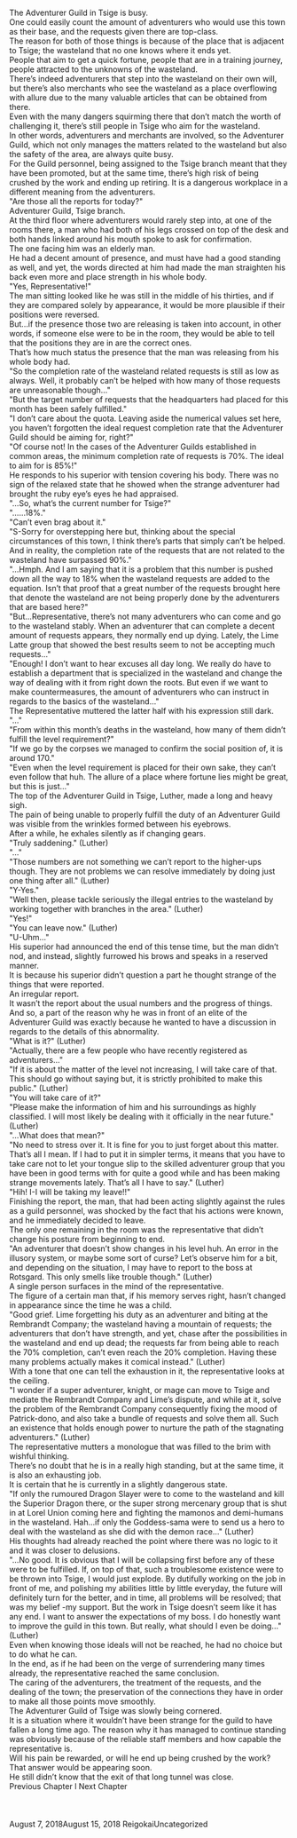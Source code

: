<br/>
The Adventurer Guild in Tsige is busy.<br/>
One could easily count the amount of adventurers who would use this town as their base, and the requests given there are top-class.<br/>
The reason for both of those things is because of the place that is adjacent to Tsige; the wasteland that no one knows where it ends yet. <br/>
People that aim to get a quick fortune, people that are in a training journey, people attracted to the unknowns of the wasteland.<br/>
There’s indeed adventurers that step into the wasteland on their own will, but there’s also merchants who see the wasteland as a place overflowing with allure due to the many valuable articles that can be obtained from there.<br/>
Even with the many dangers squirming there that don’t match the worth of challenging it, there’s still people in Tsige who aim for the wasteland.<br/>
In other words, adventurers and merchants are involved, so the Adventurer Guild, which not only manages the matters related to the wasteland but also the safety of the area, are always quite busy.<br/>
For the Guild personnel, being assigned to the Tsige branch meant that they have been promoted, but at the same time, there’s high risk of being crushed by the work and ending up retiring. It is a dangerous workplace in a different meaning from the adventurers.<br/>
"Are those all the reports for today?" <br/>
Adventurer Guild, Tsige branch.<br/>
At the third floor where adventurers would rarely step into, at one of the rooms there, a man who had both of his legs crossed on top of the desk and both hands linked around his mouth spoke to ask for confirmation.<br/>
The one facing him was an elderly man.<br/>
He had a decent amount of presence, and must have had a good standing as well, and yet, the words directed at him had made the man straighten his back even more and place strength in his whole body.<br/>
"Yes, Representative!" <br/>
The man sitting looked like he was still in the middle of his thirties, and if they are compared solely by appearance, it would be more plausible if their positions were reversed.<br/>
But…if the presence those two are releasing is taken into account, in other words, if someone else were to be in the room, they would be able to tell that the positions they are in are the correct ones.<br/>
That’s how much status the presence that the man was releasing from his whole body had.<br/>
"So the completion rate of the wasteland related requests is still as low as always. Well, it probably can’t be helped with how many of those requests are unreasonable though…" <br/>
"But the target number of requests that the headquarters had placed for this month has been safely fulfilled." <br/>
"I don’t care about the quota. Leaving aside the numerical values set here, you haven’t forgotten the ideal request completion rate that the Adventurer Guild should be aiming for, right?" <br/>
"Of course not! In the cases of the Adventurer Guilds established in common areas, the minimum completion rate of requests is 70%. The ideal to aim for is 85%!" <br/>
He responds to his superior with tension covering his body. There was no sign of the relaxed state that he showed when the strange adventurer had brought the ruby eye’s eyes he had appraised.<br/>
"…So, what’s the current number for Tsige?" <br/>
"……18%." <br/>
"Can’t even brag about it." <br/>
"S-Sorry for overstepping here but, thinking about the special circumstances of this town, I think there’s parts that simply can’t be helped. And in reality, the completion rate of the requests that are not related to the wasteland have surpassed 90%." <br/>
"…Hmph. And I am saying that it is a problem that this number is pushed down all the way to 18% when the wasteland requests are added to the equation. Isn’t that proof that a great number of the requests brought here that denote the wasteland are not being properly done by the adventurers that are based here?" <br/>
"But…Representative, there’s not many adventurers who can come and go to the wasteland stably. When an adventurer that can complete a decent amount of requests appears, they normally end up dying. Lately, the Lime Latte group that showed the best results seem to not be accepting much requests…" <br/>
"Enough! I don’t want to hear excuses all day long. We really do have to establish a department that is specialized in the wasteland and change the way of dealing with it from right down the roots. But even if we want to make countermeasures, the amount of adventurers who can instruct in regards to the basics of the wasteland…" <br/>
The Representative muttered the latter half with his expression still dark.<br/>
"…"<br/>
"From within this month’s deaths in the wasteland, how many of them didn’t fulfill the level requirement?" <br/>
"If we go by the corpses we managed to confirm the social position of, it is around 170." <br/>
"Even when the level requirement is placed for their own sake, they can’t even follow that huh. The allure of a place where fortune lies might be great, but this is just…" <br/>
The top of the Adventurer Guild in Tsige, Luther, made a long and heavy sigh.<br/>
The pain of being unable to properly fulfill the duty of an Adventurer Guild was visible from the wrinkles formed between his eyebrows.<br/>
After a while, he exhales silently as if changing gears.<br/>
"Truly saddening." (Luther)  <br/>
"…"<br/>
"Those numbers are not something we can’t report to the higher-ups though. They are not problems we can resolve immediately by doing just one thing after all." (Luther)<br/>
"Y-Yes." <br/>
"Well then, please tackle seriously the illegal entries to the wasteland by working together with branches in the area." (Luther)<br/>
"Yes!" <br/>
"You can leave now." (Luther)<br/>
"U-Uhm…" <br/>
His superior had announced the end of this tense time, but the man didn’t nod, and instead, slightly furrowed his brows and speaks in a reserved manner.<br/>
It is because his superior didn’t question a part he thought strange of the things that were reported.<br/>
An irregular report.<br/>
It wasn’t the report about the usual numbers and the progress of things.<br/>
And so, a part of the reason why he was in front of an elite of the Adventurer Guild was exactly because he wanted to have a discussion in regards to the details of this abnormality.<br/>
"What is it?" (Luther)<br/>
"Actually, there are a few people who have recently registered as adventurers…" <br/>
"If it is about the matter of the level not increasing, I will take care of that. This should go without saying but, it is strictly prohibited to make this public." (Luther)<br/>
"You will take care of it?" <br/>
"Please make the information of him and his surroundings as highly classified. I will most likely be dealing with it officially in the near future." (Luther)<br/>
"…What does that mean?" <br/>
"No need to stress over it. It is fine for you to just forget about this matter. That’s all I mean. If I had to put it in simpler terms, it means that you have to take care not to let your tongue slip to the skilled adventurer group that you have been in good terms with for quite a good while and has been making strange movements lately. That’s all I have to say." (Luther)<br/>
"Hih! I-I will be taking my leave!!" <br/>
Finishing the report, the man, that had been acting slightly against the rules as a guild personnel, was shocked by the fact that his actions were known, and he immediately decided to leave. <br/>
The only one remaining in the room was the representative that didn’t change his posture from beginning to end.<br/>
"An adventurer that doesn’t show changes in his level huh. An error in the illusory system, or maybe some sort of curse? Let’s observe him for a bit, and depending on the situation, I may have to report to the boss at Rotsgard. This only smells like trouble though." (Luther)<br/>
A single person surfaces in the mind of the representative.<br/>
The figure of a certain man that, if his memory serves right, hasn’t changed in appearance since the time he was a child.<br/>
"Good grief. Lime forgetting his duty as an adventurer and biting at the Rembrandt Company; the wasteland having a mountain of requests; the adventurers that don’t have strength, and yet, chase after the possibilities in the wasteland and end up dead; the requests far from being able to reach the 70% completion, can’t even reach the 20% completion. Having these many problems actually makes it comical instead." (Luther)<br/>
With a tone that one can tell the exhaustion in it, the representative looks at the ceiling.<br/>
"I wonder if a super adventurer, knight, or mage can move to Tsige and mediate the Rembrandt Company and Lime’s dispute, and while at it, solve the problem of the Rembrandt Company consequently fixing the mood of Patrick-dono, and also take a bundle of requests and solve them all. Such an existence that holds enough power to nurture the path of the stagnating adventurers." (Luther)<br/>
The representative mutters a monologue that was filled to the brim with wishful thinking. <br/>
There’s no doubt that he is in a really high standing, but at the same time, it is also an exhausting job.<br/>
It is certain that he is currently in a slightly dangerous state.<br/>
"If only the rumoured Dragon Slayer were to come to the wasteland and kill the Superior Dragon there, or the super strong mercenary group that is shut in at Lorel Union coming here and fighting the mamonos and demi-humans in the wasteland. Hah…if only the Goddess-sama were to send us a hero to deal with the wasteland as she did with the demon race…" (Luther)<br/>
His thoughts had already reached the point where there was no logic to it and it was closer to delusions.<br/>
"…No good. It is obvious that I will be collapsing first before any of these were to be fulfilled. If, on top of that, such a troublesome existence were to be thrown into Tsige, I would just explode. By dutifully working on the job in front of me, and polishing my abilities little by little everyday, the future will definitely turn for the better, and in time, all problems will be resolved; that was my belief -my support. But the work in Tsige doesn’t seem like it has any end. I want to answer the expectations of my boss. I do honestly want to improve the guild in this town. But really, what should I even be doing…" (Luther)<br/>
Even when knowing those ideals will not be reached, he had no choice but to do what he can. <br/>
In the end, as if he had been on the verge of surrendering many times already, the representative reached the same conclusion.<br/>
The caring of the adventurers, the treatment of the requests, and the dealing of the town; the preservation of the connections they have in order to make all those points move smoothly.<br/>
The Adventurer Guild of Tsige was slowly being cornered.<br/>
It is a situation where it wouldn’t have been strange for the guild to have fallen a long time ago. The reason why it has managed to continue standing was obviously because of the reliable staff members and how capable the representative is.  <br/>
Will his pain be rewarded, or will he end up being crushed by the work? <br/>
That answer would be appearing soon.<br/>
He still didn’t know that the exit of that long tunnel was close.<br/>
Previous Chapter l Next Chapter<br/>
<br/>
<br/>
<br/>
August 7, 2018August 15, 2018 ReigokaiUncategorized <br/>
<br/>
<br/>
